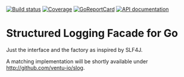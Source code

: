 
[![Build status][buildimage]][build] [![Coverage][codecovimage]][codecov] [![GoReportCard][cardimage]][card] [![API documentation][docsimage]][docs]

# Structured Logging Facade for Go

Just the interface and the factory as inspired by SLF4J.

A matching implementation will be shortly available under http://github.com/ventu-io/slog.


[docs]: https://godoc.org/github.com/ventu-io/slf
[docsimage]: http://img.shields.io/badge/godoc-reference-blue.svg?style=flat

[build]: https://travis-ci.org/ventu-io/slf
[buildimage]: https://travis-ci.org/ventu-io/slf.svg?branch=master

[codecov]: https://codecov.io/github/ventu-io/slf?branch=master
[codecovimage]: https://codecov.io/github/ventu-io/slf/coverage.svg?branch=master

[card]: http://goreportcard.com/report/ventu-io/slf
[cardimage]: https://goreportcard.com/badge/github.com/ventu-io/slf

[license]: https://github.com/ventu-io/slf/blob/master/LICENSE
